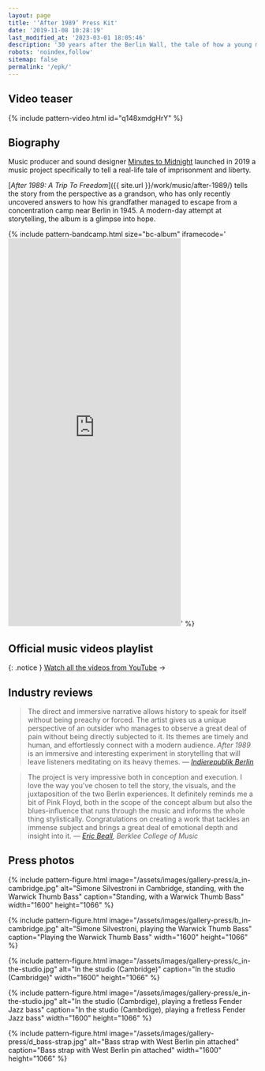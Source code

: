 ```yaml
---
layout: page
title: '‘After 1989’ Press Kit'
date: '2019-11-08 10:28:19'
last_modified_at: '2023-03-01 18:05:46'
description: '30 years after the Berlin Wall, the tale of how a young man escaped Germany in 1945, while his grandson made the other way round, looking for answers that he could only find in 2017.'
robots: 'noindex,follow'
sitemap: false
permalink: '/epk/'
---
```

## Video teaser

{% include pattern-video.html id="q148xmdgHrY" %}

## Biography

Music producer and sound designer [Minutes to Midnight](/about/) launched in 2019 a music project specifically to tell a real-life tale of imprisonment and liberty. 

[*After 1989: A Trip To Freedom*]({{ site.url }}/work/music/after-1989/) tells the story from the perspective as a grandson, who has only recently uncovered answers to how his grandfather managed to escape from a concentration camp near Berlin in 1945. A modern-day attempt at storytelling, the album is a glimpse into hope.

{% include pattern-bandcamp.html size="bc-album" iframecode='<iframe style="border: 0; width: 350px; height: 786px;" src="https://bandcamp.com/EmbeddedPlayer/album=4002304498/size=large/bgcol=ffffff/linkcol=333333/transparent=true/"><a href="https://minutestomidnight.bandcamp.com/album/after-1989-a-trip-to-freedom">After 1989: A Trip To Freedom by Minutes to Midnight</a></iframe>' %}

## Official music videos playlist

{: .notice }
[Watch all the videos from YouTube](https://www.youtube.com/playlist?list=PLR26aYJQa09PleTolHJU9AXACUHWsdu6s)&nbsp;→

## Industry reviews

> The direct and immersive narrative allows history to speak for itself without being preachy or forced. The artist gives us a unique perspective of an outsider who manages to observe a great deal of pain without being directly subjected to it.  Its themes are timely and human, and effortlessly connect with a modern audience. _After 1989_ is an immersive and interesting experiment in storytelling that will leave listeners meditating on its heavy themes.
> <cite>— [Indierepublik Berlin](https://indierepublik.com/music/music-reviews/review-minutes-to-midnight-after-1989-a-journey-of-choices-consequences/)</cite>

> The project is very impressive both in conception and execution. I love the way you’ve chosen to tell the story, the visuals, and the juxtaposition of the two Berlin experiences. It definitely reminds me a bit of Pink Floyd, both in the scope of the concept album but also the blues-influence that runs through the music and informs the whole thing stylistically. Congratulations on creating a work that tackles an immense subject and brings a great deal of emotional depth and insight into it.
> <cite>— [Eric Beall](https://online.berklee.edu/faculty/eric-beall), Berklee College of Music</cite>

## Press photos

{% include pattern-figure.html image="/assets/images/gallery-press/a_in-cambridge.jpg" alt="Simone Silvestroni in Cambridge, standing, with the Warwick Thumb Bass" caption="Standing, with a Warwick Thumb Bass" width="1600" height="1066" %}

{% include pattern-figure.html image="/assets/images/gallery-press/b_in-cambridge.jpg" alt="Simone Silvestroni, playing the Warwick Thumb Bass" caption="Playing the Warwick Thumb Bass" width="1600" height="1066" %}

{% include pattern-figure.html image="/assets/images/gallery-press/c_in-the-studio.jpg" alt="In the studio (Cambridge)" caption="In the studio (Cambridge)" width="1600" height="1066" %}

{% include pattern-figure.html image="/assets/images/gallery-press/e_in-the-studio.jpg" alt="In the studio (Cambrdige), playing a fretless Fender Jazz bass" caption="In the studio (Cambrdige), playing a fretless Fender Jazz bass" width="1600" height="1066" %}

{% include pattern-figure.html image="/assets/images/gallery-press/d_bass-strap.jpg" alt="Bass strap with West Berlin pin attached" caption="Bass strap with West Berlin pin attached" width="1600" height="1066" %}